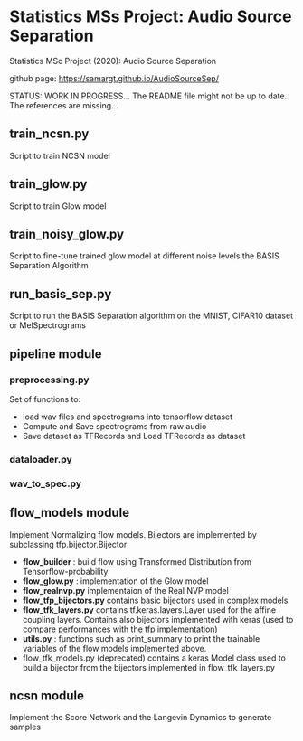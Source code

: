 # Statistics MSs Project: Audio Source Separation
Statistics MSc Project (2020): Audio Source Separation

github page: https://samargt.github.io/AudioSourceSep/

STATUS: WORK IN PROGRESS...
The README file might not be up to date. The references are missing...

## train_ncsn.py
Script to train NCSN model 

## train_glow.py
Script to train Glow model

## train_noisy_glow.py
Script to fine-tune trained glow model at different noise levels the BASIS Separation Algorithm

## run_basis_sep.py
Script to run the BASIS Separation algorithm on the MNIST, CIFAR10 dataset or MelSpectrograms

## pipeline module
### preprocessing.py
Set of functions to:
- load wav files and spectrograms into tensorflow dataset
- Compute and Save spectrograms from raw audio
- Save dataset as TFRecords and Load TFRecords as dataset

### dataloader.py

### wav_to_spec.py

## flow_models module
Implement Normalizing flow models. Bijectors are implemented by subclassing tfp.bijector.Bijector

- **flow_builder** : build flow using Transformed Distribution from Tensorflow-probability
- **flow_glow.py** : implementation of the Glow model
- **flow_realnvp.py** implementaion of the Real NVP model
- **flow_tfp_bijectors.py** contains basic bijectors used in complex models
- **flow_tfk_layers.py** contains tf.keras.layers.Layer used for the affine coupling layers. Contains also bijectors implemented with keras (used to compare performances with the tfp implementation)
- **utils.py** : functions such as print_summary to print the trainable variables of the flow models implemented above.
- flow_tfk_models.py (deprecated) contains a keras Model class used to build a bijector from the bijectors implemented in flow_tfk_layers.py

## ncsn module
Implement the Score Network and the Langevin Dynamics to generate samples



